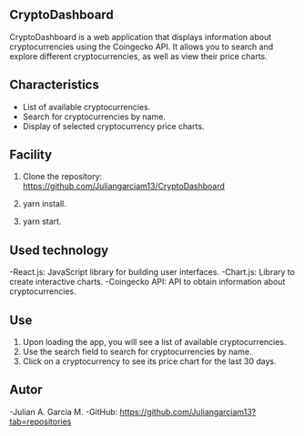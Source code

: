 ## CryptoDashboard

CryptoDashboard is a web application that displays information about cryptocurrencies using the Coingecko API. It allows you to search and explore different cryptocurrencies, as well as view their price charts.

## Characteristics
- List of available cryptocurrencies.
- Search for cryptocurrencies by name.
- Display of selected cryptocurrency price charts.

## Facility

1. Clone the repository: https://github.com/Juliangarciam13/CryptoDashboard

2. yarn install.

3. yarn start.

## Used technology
-React.js: JavaScript library for building user interfaces.
-Chart.js: Library to create interactive charts.
-Coingecko API: API to obtain information about cryptocurrencies.

## Use
1. Upon loading the app, you will see a list of available cryptocurrencies.
2. Use the search field to search for cryptocurrencies by name.
3. Click on a cryptocurrency to see its price chart for the last 30 days.

## Autor 
-Julian A. Garcia M.
-GitHub: https://github.com/Juliangarciam13?tab=repositories
